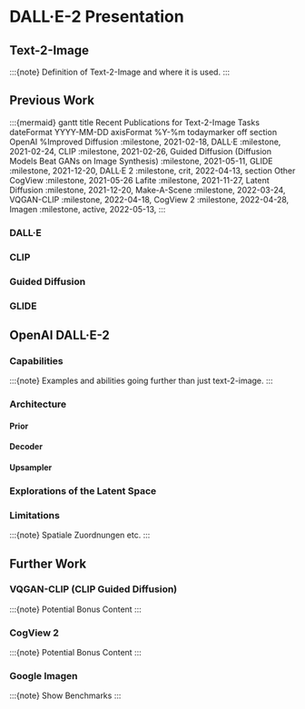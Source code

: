 # DALL·E-2 Presentation

## Text-2-Image

:::{note}
Definition of Text-2-Image and where it is used.
:::

## Previous Work

:::{mermaid}
gantt
    title Recent Publications for Text-2-Image Tasks
    dateFormat  YYYY-MM-DD
    axisFormat  %Y-%m
    todaymarker off
    section OpenAI
        %Improved Diffusion  :milestone, 2021-02-18,
        DALL·E              :milestone, 2021-02-24,
        CLIP                :milestone, 2021-02-26,
        Guided Diffusion (Diffusion Models Beat GANs on Image Synthesis) :milestone, 2021-05-11,
        GLIDE               :milestone, 2021-12-20,
        DALL·E 2            :milestone, crit, 2022-04-13,
    section Other
        CogView             :milestone, 2021-05-26
        Lafite              :milestone, 2021-11-27,
        Latent Diffusion    :milestone, 2021-12-20,
        Make-A-Scene        :milestone, 2022-03-24,
        VQGAN-CLIP          :milestone, 2022-04-18,
        CogView 2           :milestone, 2022-04-28,
        Imagen              :milestone, active, 2022-05-13,
:::

### DALL·E

### CLIP

### Guided Diffusion

### GLIDE

## OpenAI DALL·E-2

### Capabilities

:::{note}
Examples and abilities going further than just text-2-image.
:::

### Architecture

#### Prior

#### Decoder

#### Upsampler

### Explorations of the Latent Space

### Limitations

:::{note}
Spatiale Zuordnungen etc.
:::

## Further Work

### VQGAN-CLIP (CLIP Guided Diffusion)

:::{note}
Potential Bonus Content
:::

### CogView 2

:::{note}
Potential Bonus Content
:::

### Google Imagen

:::{note}
Show Benchmarks
:::
